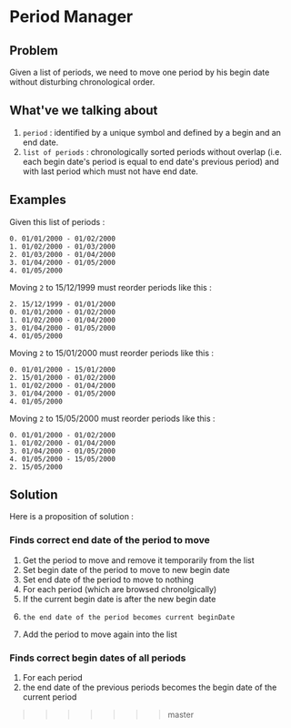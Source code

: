 # Period Manager #

## Problem ##

Given a list of periods, we need to move one period by his begin date without
disturbing chronological order.

## What've we talking about ##

1. `period` : identified by a unique symbol and defined by a begin and an end
   date.
2. `list of periods` : chronologically sorted periods without overlap (i.e.
   each begin date's period is equal to end date's previous period) and with
   last period which must not have end date.

## Examples ##

Given this list of periods :

    0. 01/01/2000 - 01/02/2000
    1. 01/02/2000 - 01/03/2000
    2. 01/03/2000 - 01/04/2000
    3. 01/04/2000 - 01/05/2000
    4. 01/05/2000

Moving `2` to 15/12/1999 must reorder periods like this :

    2. 15/12/1999 - 01/01/2000
    0. 01/01/2000 - 01/02/2000
    1. 01/02/2000 - 01/04/2000
    3. 01/04/2000 - 01/05/2000
    4. 01/05/2000

Moving `2` to 15/01/2000 must reorder periods like this :

    0. 01/01/2000 - 15/01/2000
    2. 15/01/2000 - 01/02/2000
    1. 01/02/2000 - 01/04/2000
    3. 01/04/2000 - 01/05/2000
    4. 01/05/2000

Moving `2` to 15/05/2000 must reorder periods like this :

    0. 01/01/2000 - 01/02/2000
    1. 01/02/2000 - 01/04/2000
    3. 01/04/2000 - 01/05/2000
    4. 01/05/2000 - 15/05/2000
    2. 15/05/2000

## Solution ##

Here is a proposition of solution :

### Finds correct end date of the period to move ###

1. Get the period to move and remove it temporarily from the list
2. Set begin date of the period to move to new begin date
3. Set end date of the period to move to nothing
4. For each period (which are browsed chronolgically)
5.   If the current begin date is after the new begin date
6.     the end date of the period becomes current beginDate
7. Add the period to move again into the list

### Finds correct begin dates of all periods ###

1. For each period
2.   the end date of the previous periods becomes the begin date of the current
     period
>>>>>>> master
